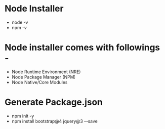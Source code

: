 # Node Installer
- node -v 
- npm -v

# Node installer comes with followings -
- Node Runtime Environment (NRE)
- Node Package Manager (NPM)
- Node Native/Core Modules

# Generate Package.json
- npm init -y
- npm install bootstrap@4 jquery@3 --save